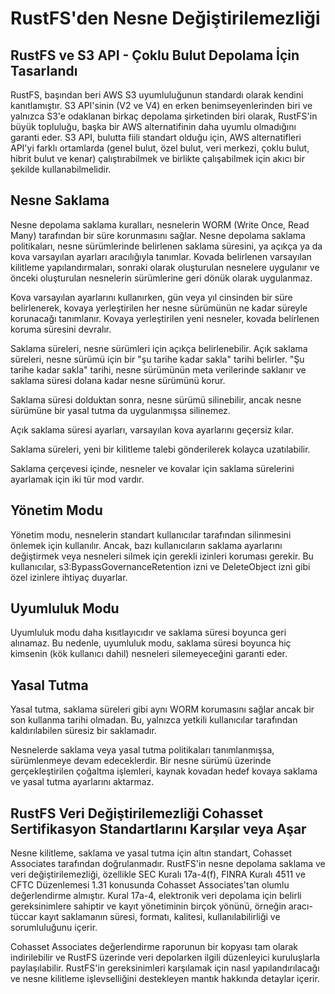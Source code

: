 # RustFS'den Nesne Değiştirilemezliği

## RustFS ve S3 API - Çoklu Bulut Depolama İçin Tasarlandı

RustFS, başından beri AWS S3 uyumluluğunun standardı olarak kendini kanıtlamıştır. S3 API'sinin (V2 ve V4) en erken benimseyenlerinden biri ve yalnızca S3'e odaklanan birkaç depolama şirketinden biri olarak, RustFS'in büyük topluluğu, başka bir AWS alternatifinin daha uyumlu olmadığını garanti eder. S3 API, bulutta fiili standart olduğu için, AWS alternatifleri API'yi farklı ortamlarda (genel bulut, özel bulut, veri merkezi, çoklu bulut, hibrit bulut ve kenar) çalıştırabilmek ve birlikte çalışabilmek için akıcı bir şekilde kullanabilmelidir.

## Nesne Saklama

Nesne depolama saklama kuralları, nesnelerin WORM (Write Once, Read Many) tarafından bir süre korunmasını sağlar. Nesne depolama saklama politikaları, nesne sürümlerinde belirlenen saklama süresini, ya açıkça ya da kova varsayılan ayarları aracılığıyla tanımlar. Kovada belirlenen varsayılan kilitleme yapılandırmaları, sonraki olarak oluşturulan nesnelere uygulanır ve önceki oluşturulan nesnelerin sürümlerine geri dönük olarak uygulanmaz.

Kova varsayılan ayarlarını kullanırken, gün veya yıl cinsinden bir süre belirlenerek, kovaya yerleştirilen her nesne sürümünün ne kadar süreyle korunacağı tanımlanır. Kovaya yerleştirilen yeni nesneler, kovada belirlenen koruma süresini devralır.

Saklama süreleri, nesne sürümleri için açıkça belirlenebilir. Açık saklama süreleri, nesne sürümü için bir "şu tarihe kadar sakla" tarihi belirler. "Şu tarihe kadar sakla" tarihi, nesne sürümünün meta verilerinde saklanır ve saklama süresi dolana kadar nesne sürümünü korur.

Saklama süresi dolduktan sonra, nesne sürümü silinebilir, ancak nesne sürümüne bir yasal tutma da uygulanmışsa silinemez.

Açık saklama süresi ayarları, varsayılan kova ayarlarını geçersiz kılar.

Saklama süreleri, yeni bir kilitleme talebi gönderilerek kolayca uzatılabilir.

Saklama çerçevesi içinde, nesneler ve kovalar için saklama sürelerini ayarlamak için iki tür mod vardır.

## Yönetim Modu

Yönetim modu, nesnelerin standart kullanıcılar tarafından silinmesini önlemek için kullanılır. Ancak, bazı kullanıcıların saklama ayarlarını değiştirmek veya nesneleri silmek için gerekli izinleri koruması gerekir. Bu kullanıcılar, s3:BypassGovernanceRetention izni ve DeleteObject izni gibi özel izinlere ihtiyaç duyarlar.

## Uyumluluk Modu

Uyumluluk modu daha kısıtlayıcıdır ve saklama süresi boyunca geri alınamaz. Bu nedenle, uyumluluk modu, saklama süresi boyunca hiç kimsenin (kök kullanıcı dahil) nesneleri silemeyeceğini garanti eder.

## Yasal Tutma

Yasal tutma, saklama süreleri gibi aynı WORM korumasını sağlar ancak bir son kullanma tarihi olmadan. Bu, yalnızca yetkili kullanıcılar tarafından kaldırılabilen süresiz bir saklamadır.

Nesnelerde saklama veya yasal tutma politikaları tanımlanmışsa, sürümlenmeye devam edeceklerdir. Bir nesne sürümü üzerinde gerçekleştirilen çoğaltma işlemleri, kaynak kovadan hedef kovaya saklama ve yasal tutma ayarlarını aktarmaz.

## RustFS Veri Değiştirilemezliği Cohasset Sertifikasyon Standartlarını Karşılar veya Aşar

Nesne kilitleme, saklama ve yasal tutma için altın standart, Cohasset Associates tarafından doğrulanmadır. RustFS'in nesne depolama saklama ve veri değiştirilemezliği, özellikle SEC Kuralı 17a-4(f), FINRA Kuralı 4511 ve CFTC Düzenlemesi 1.31 konusunda Cohasset Associates'tan olumlu değerlendirme almıştır. Kural 17a-4, elektronik veri depolama için belirli gereksinimlere sahiptir ve kayıt yönetiminin birçok yönünü, örneğin aracı-tüccar kayıt saklamanın süresi, formatı, kalitesi, kullanılabilirliği ve sorumluluğunu içerir.

Cohasset Associates değerlendirme raporunun bir kopyası tam olarak indirilebilir ve RustFS üzerinde veri depolarken ilgili düzenleyici kuruluşlarla paylaşılabilir. RustFS'in gereksinimleri karşılamak için nasıl yapılandırılacağı ve nesne kilitleme işlevselliğini destekleyen mantık hakkında detaylar içerir.